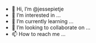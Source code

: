 - 👋 Hi, I’m @jessepietje
- 👀 I’m interested in ...
- 🌱 I’m currently learning ...
- 💞️ I’m looking to collaborate on ...
- 📫 How to reach me ...

<!---
jessepietje/jessepietje is a ✨ special ✨ repository because its `README.md` (this file) appears on your GitHub profile.
You can click the Preview link to take a look at your changes.
--->
